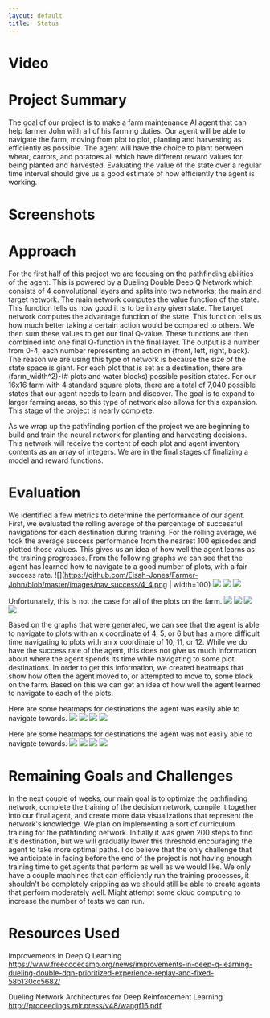 ```yaml
---
layout: default
title:  Status
---
```



# Video

# Project Summary

The goal of our project is to make a farm maintenance AI agent that can help farmer John with all of his farming duties. Our agent will be able to navigate the farm, moving from plot to plot, planting and harvesting as efficiently as possible. The agent will have the choice to plant between wheat, carrots, and potatoes all which have different reward values for being planted and harvested. Evaluating the value of the state over a regular time interval should give us a good estimate of how efficiently the agent is working.
  # Screenshots

# Approach
For the first half of this project we are focusing on the pathfinding abilities of the agent. This is powered by a Dueling Double Deep Q Network which consists of 4 convolutional layers and splits into two networks; the main and target network. The main network computes the value function of the state. This function tells us how good it is to be in any given state. The target network computes the advantage function of the state. This function tells us how much better taking a certain action would be compared to others. We then sum these values to get our final Q-value. These functions are then combined into one final Q-function in the final layer. The output is a number from 0-4, each number representing an action in {front, left, right, back}. The reason we are using this type of network is because the size of the state space is giant. For each plot that is set as a destination, there are (farm_width^2)-(# plots and water blocks) possible position states. For our 16x16 farm with 4 standard square plots, there are a total of 7,040 possible states that our agent needs to learn and discover. The goal is to expand to larger farming areas, so this type of network also allows for this expansion. This stage of the project is nearly complete.

As we wrap up the pathfinding portion of the project we are beginning to build and train the neural network for planting and harvesting decisions. This network will receive the content of each plot and agent inventory contents as an array of integers. We are in the final stages of finalizing a model and reward functions.

# Evaluation
We identified a few metrics to determine the performance of our agent. First, we evaluated the rolling average of the percentage of successful navigations for each destination during training. For the rolling average, we took the average success performance from the nearest 100 episodes and plotted those values. This gives us an idea of how well the agent learns as the training progresses. From the following graphs we can see that the agent has learned how to navigate to a good number of plots, with a fair success rate.
![](https://github.com/Eisah-Jones/Farmer-John/blob/master/images/nav_success/4_4.png | width=100)
![](https://github.com/Eisah-Jones/Farmer-John/blob/master/images/nav_success/4_12.png)
![](https://github.com/Eisah-Jones/Farmer-John/blob/master/images/nav_success/5_4.png)
![](https://github.com/Eisah-Jones/Farmer-John/blob/master/images/nav_success/6_10.png)

Unfortunately, this is not the case for all of the plots on the farm.
![](https://github.com/Eisah-Jones/Farmer-John/blob/master/images/nav_success/6_5.png)
![](https://github.com/Eisah-Jones/Farmer-John/blob/master/images/nav_success/10_4.png)
![](https://github.com/Eisah-Jones/Farmer-John/blob/master/images/nav_success/11_6.png)
![](https://github.com/Eisah-Jones/Farmer-John/blob/master/images/nav_success/12_5.png)

Based on the graphs that were generated, we can see that the agent is able to navigate to plots with an x coordinate of 4, 5, or 6 but has a more difficult time navigating to plots with an x coordinate of 10, 11, or 12. While we do have the success rate of the agent, this does not give us much information about where the agent spends its time while navigating to some plot destinations. In order to get this information, we created heatmaps that show how often the agent moved to, or attempted to move to, some block on the farm. Based on this we can get an idea of how well the agent learned to navigate to each of the plots.

Here are some heatmaps for destinations the agent was easily able to navigate towards.
![](https://github.com/Eisah-Jones/Farmer-John/blob/master/images/heatmaps/4_4.png)
![](https://github.com/Eisah-Jones/Farmer-John/blob/master/images/heatmaps/4_12.png)
![](https://github.com/Eisah-Jones/Farmer-John/blob/master/images/heatmaps/5_4.png)
![](https://github.com/Eisah-Jones/Farmer-John/blob/master/images/heatmaps/6_10.png)

Here are some heatmaps for destinations the agent was not easily able to navigate towards.
![](https://github.com/Eisah-Jones/Farmer-John/blob/master/images/heatmaps/6_5.png)
![](https://github.com/Eisah-Jones/Farmer-John/blob/master/images/heatmaps/10_4.png)
![](https://github.com/Eisah-Jones/Farmer-John/blob/master/images/heatmaps/11_6.png)
![](https://github.com/Eisah-Jones/Farmer-John/blob/master/images/heatmaps/12_5.png)



# Remaining Goals and Challenges

In the next couple of weeks, our main goal is to optimize the pathfinding network, complete the training of the decision network, compile it together into our final agent, and create more data visualizations that represent the network's knowledge. We plan on implementing a sort of curriculum training for the pathfinding network. Initially it was given 200 steps to find it's destination, but we will gradually lower this threshold encouraging the agent to take more optimal paths. I do believe that the only challenge that we anticipate in facing before the end of the project is not having enough training time to get agents that perform as well as we would like. We only have a couple machines that can efficiently run the training processes, it shouldn't be completely crippling as we should still be able to create agents that perform moderately well. Might attempt some cloud computing to increase the number of tests we can run.

# Resources Used

Improvements in Deep Q Learning
https://www.freecodecamp.org/news/improvements-in-deep-q-learning-dueling-double-dqn-prioritized-experience-replay-and-fixed-58b130cc5682/

Dueling Network Architectures for Deep Reinforcement Learning
http://proceedings.mlr.press/v48/wangf16.pdf
